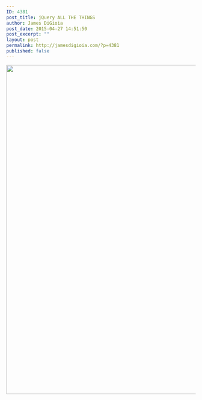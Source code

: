```yaml
---
ID: 4381
post_title: jQuery ALL THE THINGS
author: James DiGioia
post_date: 2015-04-27 14:51:50
post_excerpt: ""
layout: post
permalink: http://jamesdigioia.com/?p=4381
published: false
---
```

<img src="http://i.stack.imgur.com/ssRUr.gif" width="1024" height="874" class="alignnone" />